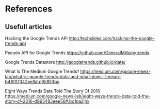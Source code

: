 # References

## Usefull articles

Hacking the Google Trends API
http://techslides.com/hacking-the-google-trends-api

Pseudo API for Google Trends
https://github.com/GeneralMills/pytrends

Google Trends Datastore
http://googletrends.github.io/data/

What Is The Medium Google Trends?
https://medium.com/google-news-lab/what-is-google-trends-data-and-what-does-it-mean-b48f07342ee8#.n9jt853qg

Eight Ways Trends Data Told The Story Of 2016
https://medium.com/google-news-lab/eight-ways-trends-data-told-the-story-of-2016-d995483eee56#.bo1pa2jhx
